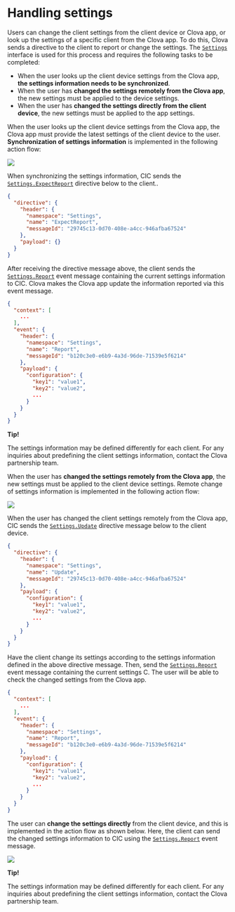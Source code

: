 # Handling settings

Users can change the client settings from the client device or Clova app, or look up the settings of a specific client from the Clova app. To do this, Clova sends a directive to the client to report or change the settings. The [`Settings`](/Develop/References/MessageInterfaces/Settings.md) interface is used for this process and requires the following tasks to be completed:

* When the user looks up the client device settings from the Clova app, **the settings information needs to be synchronized**.
* When the user has **changed the settings remotely from the Clova app**, the new settings must be applied to the device settings.
* When the user has **changed the settings directly from the client device**, the new settings must be applied to the app settings.

When the user looks up the client device settings from the Clova app, the Clova app must provide the latest settings of the client device to the user. **Synchronization of settings information** is implemented in the following action flow:

![](/Develop/Assets/Images/CIC_Settings_Synchronize_Settings_Info.svg)

When synchronizing the settings information, CIC sends the [`Settings.ExpectReport`](/Develop/References/MessageInterfaces/Settings.md#ExpectReport) directive below to the client..

```json
{
  "directive": {
    "header": {
      "namespace": "Settings",
      "name": "ExpectReport",
      "messageId": "29745c13-0d70-408e-a4cc-946afba67524"
    },
    "payload": {}
  }
}
```

After receiving the directive message above, the client sends the [`Settings.Report`](/Develop/References/MessageInterfaces/Settings.md#Report) event message containing the current settings information to CIC. Clova makes the Clova app update the information reported via this event message.

```json
{
  "context": [
    ...
  ],
  "event": {
    "header": {
      "namespace": "Settings",
      "name": "Report",
      "messageId": "b120c3e0-e6b9-4a3d-96de-71539e5f6214"
    },
    "payload": {
      "configuration": {
        "key1": "value1",
        "key2": "value2",
        ...
      }
    }
  }
}
```

<div class="tip">
  <p><strong>Tip!</strong></p>
  <p>The settings information may be defined differently for each client. For any inquiries about predefining the client settings information, contact the Clova partnership team.</p>
</div>

When the user has **changed the settings remotely from the Clova app**, the new settings must be applied to the client device settings. Remote change of settings information is implemented in the following action flow:

![](/Develop/Assets/Images/CIC_Settings_Change_Settings_Via_Clova_App.svg)

When the user has changed the client settings remotely from the Clova app, CIC sends the [`Settings.Update`](/Develop/References/MessageInterfaces/Settings.md#Update) directive message below to the client device.

```json
{
  "directive": {
    "header": {
      "namespace": "Settings",
      "name": "Update",
      "messageId": "29745c13-0d70-408e-a4cc-946afba67524"
    },
    "payload": {
      "configuration": {
        "key1": "value1",
        "key2": "value2",
        ...
      }
    }
  }
}
```

Have the client change its settings according to the settings information defined in the above directive message. Then, send the [`Settings.Report`](/Develop/References/MessageInterfaces/Settings.md#Report) event message containing the current settings C. The user will be able to check the changed settings from the Clova app.

```json
{
  "context": [
    ...
  ],
  "event": {
    "header": {
      "namespace": "Settings",
      "name": "Report",
      "messageId": "b120c3e0-e6b9-4a3d-96de-71539e5f6214"
    },
    "payload": {
      "configuration": {
        "key1": "value1",
        "key2": "value2",
        ...
      }
    }
  }
}
```

The user can **change the settings directly** from the client device, and this is implemented in the action flow as shown below. Here, the client can send the changed settings information to CIC using the [`Settings.Report`](/Develop/References/MessageInterfaces/Settings.md#Report) event message.

![](/Develop/Assets/Images/CIC_Settings_Change_Settings_On_Device.svg)

<div class="tip">
  <p><strong>Tip!</strong></p>
  <p>The settings information may be defined differently for each client. For any inquiries about predefining the client settings information, contact the Clova partnership team.</p>
</div>

